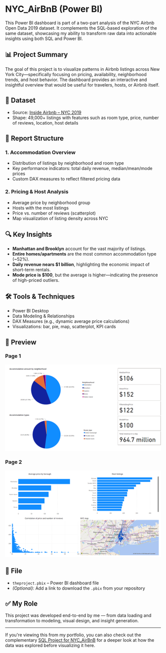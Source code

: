 # NYC_AirBnB (Power BI)

This Power BI dashboard is part of a two-part analysis of the NYC Airbnb Open Data 2019 dataset. It complements the SQL-based exploration of the same dataset, showcasing my ability to transform raw data into actionable insights using both SQL and Power BI.

## 📊 Project Summary

The goal of this project is to visualize patterns in Airbnb listings across New York City—specifically focusing on pricing, availability, neighborhood trends, and host behavior. The dashboard provides an interactive and insightful overview that would be useful for travelers, hosts, or Airbnb itself.

## 📁 Dataset

- Source: [Inside Airbnb – NYC 2019](http://insideairbnb.com/get-the-data.html)
- Shape: 49,000+ listings with features such as room type, price, number of reviews, location, host details

## 📄 Report Structure

### 1. **Accommodation Overview**
- Distribution of listings by neighborhood and room type
- Key performance indicators: total daily revenue, median/mean/mode prices
- Custom DAX measures to reflect filtered pricing data

### 2. **Pricing & Host Analysis**
- Average price by neighborhood group
- Hosts with the most listings
- Price vs. number of reviews (scatterplot)
- Map visualization of listing density across NYC

## 🔍 Key Insights

- **Manhattan and Brooklyn** account for the vast majority of listings.
- **Entire homes/apartments** are the most common accommodation type (~52%).
- **Daily revenue nears $1 billion**, highlighting the economic impact of short-term rentals.
- **Mode price is $100**, but the average is higher—indicating the presence of high-priced outliers.

## 🛠️ Tools & Techniques

- Power BI Desktop  
- Data Modeling & Relationships  
- DAX Measures (e.g., dynamic average price calculations)  
- Visualizations: bar, pie, map, scatterplot, KPI cards  

## 📸 Preview

### Page 1  
![Page 1](https://github.com/EduardTadevosyan/NYC_AirBnB_PowerBi/blob/main/Images/page1.png)

### Page 2  
![Page 2](https://github.com/EduardTadevosyan/NYC_AirBnB_PowerBi/blob/main/Images/page2.png)

## 📂 File

- `theproject.pbix` – Power BI dashboard file  
- *(Optional)*: Add a link to download the `.pbix` from your repository

## ✅ My Role

This project was developed end-to-end by me — from data loading and transformation to modeling, visual design, and insight generation.

---

If you're viewing this from my portfolio, you can also check out the complementary [SQL Project for NYC_AirBnB](link-to-sql-readme) for a deeper look at how the data was explored before visualizing it here.

